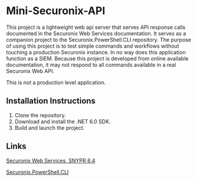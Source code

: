 # Mini-Securonix-API
This project is a lightweight web api server that serves API response calls documented in the Securonix Web Services documentation. It serves as a companion project to the Securonix.PowerShell.CLI repository. The purpose of using this project is to test simple commands and workflows without touching a production Securonix instance. In no way does this application function as a SIEM. Because this project is developed from online available documentation, it may not respond to all commands available in a real Securonix Web API.

This is not a production level application.

## Installation Instructions
1. Clone the repository.
2. Download and install the .NET 6.0 SDK.
2. Build and launch the project.

## Links
[Securonix Web Services, SNYPR 6.4](https://documentation.securonix.com/onlinedoc/Content/6.4%20Cloud/Content/SNYPR%206.4/6.4%20Guides/Web%20Services/_6.4%20Web%20Services_Intro.htm)

[Securonix.PowerShell.CLI](https://github.com/brian-reeder/Securonix.PowerShell.CLI)
